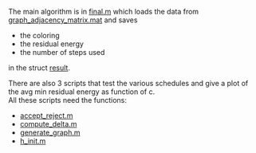 The main algorithm is in <a href="final.m">final.m</a> which loads the data from <a href="graph_adjacency_matrix.mat">graph_adjacency_matrix.mat</a> and saves 
<ul style="text-align: justify;">
 	<li> the coloring</li>
 	<li>the residual energy</li>
 	<li>the number of steps used</li>
</ul>
in the struct <a href="result_404.mat">result</a>.

There are also 3 scripts that test the various schedules and give a plot of the avg min residual energy as function of c.</br>
All these scripts need the functions:</br>
- <a href="accept_reject.m">accept_reject.m</a></br>
- <a href="compute_delta.m">compute_delta.m</a></br>
- <a href="generate_graph.m">generate_graph.m</a></br>
- <a href="h_init.m">h_init.m</a>
